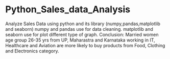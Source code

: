 # Python_Sales_data_Analysis

Analyze Sales Data using python and its library (numpy,pandas,matplotlib and seaborn)
numpy and pandas use for data cleaning.
matplotlib and seaborn use for plot different type of graph.
Conclusion: Married women age group 26-35 yrs from UP, Maharastra and Karnataka working in IT, Healthcare and Aviation are more likely to buy products from Food, Clothing and Electronics category.
